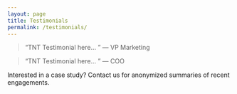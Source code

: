 ```yaml
---
layout: page
title: Testimonials
permalink: /testimonials/
---
```


> “TNT Testimonial here... ” — VP Marketing

> “TNT Testimonial here... ” — COO

Interested in a case study? Contact us for anonymized summaries of recent engagements.
